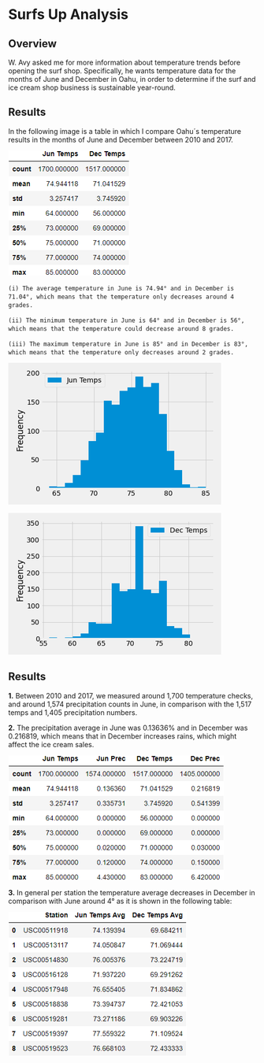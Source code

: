 # Surfs Up Analysis
## Overview

W. Avy asked me for more information about temperature trends before opening the surf shop. Specifically, he wants temperature data for the months of June and December in Oahu, in order to determine if the surf and ice cream shop business is sustainable year-round.

## Results

In the following image is a table in which I compare Oahu´s temperature results in the months of June and December between 2010 and 2017.

![jun_dec_tob_df.png](/jun_dec_tob_df.png)

`(i) The average temperature in June is 74.94° and in December is 71.04°, which means that the temperature only decreases around 4 grades. `

`(ii) The minimum temperature in June is 64° and in December is 56°, which means that the temperature could decrease around 8 grades. ` 

`(iii) The maximum temperature in June is 85° and in December is 83°, which means that the temperature only decreases around 2 grades. `

![june_tobs.png](/june_tobs.png)

![december_tobs.png](/december_tobs.png)

## Results

**1.** Between 2010 and 2017, we measured around 1,700 temperature checks, and around 1,574 precipitation counts in June, in comparison with the 1,517 temps and 1,405 precipitation numbers.

**2.** The precipitation average in June was 0.13636% and in December was 0.216819, which means that in December increases rains, which might affect the ice cream sales.

![jun_dec_data_df.png](/jun_dec_data_df.png)

**3.** In general per station the temperature average decreases in December in comparison with June around 4° as it is shown in the following table:

![jun_dec_st_df.png](/jun_dec_st_df.png)
